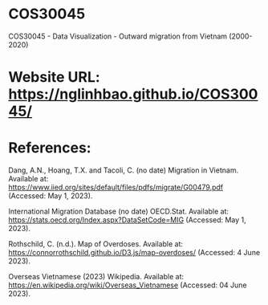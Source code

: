 # COS30045
COS30045 - Data Visualization - Outward migration from Vietnam (2000-2020)

# Website URL: https://nglinhbao.github.io/COS30045/

# References:

Dang, A.N., Hoang, T.X. and Tacoli, C. (no date) Migration in Vietnam. Available at: https://www.iied.org/sites/default/files/pdfs/migrate/G00479.pdf (Accessed: May 1, 2023).

International Migration Database (no date) OECD.Stat. Available at: https://stats.oecd.org/Index.aspx?DataSetCode=MIG (Accessed: May 1, 2023).

Rothschild, C. (n.d.). Map of Overdoses. Available at: https://connorrothschild.github.io/D3.js/map-overdoses/ (Accessed: 4 June 2023).

Overseas Vietnamese (2023) Wikipedia. Available at: https://en.wikipedia.org/wiki/Overseas_Vietnamese (Accessed: 04 June 2023). 



